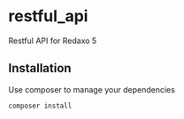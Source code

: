 # restful_api
Restful API for Redaxo 5


## Installation

Use composer to manage your dependencies

```
composer install
```

